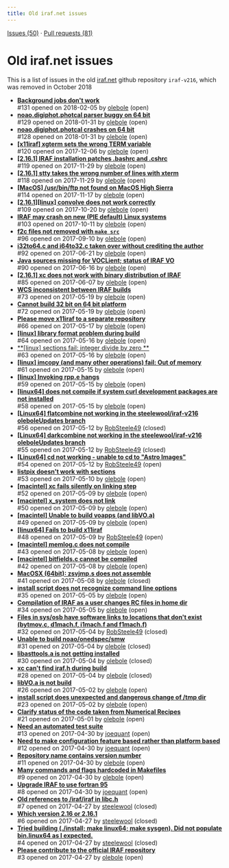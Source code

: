 ```yaml
---
title: Old iraf.net issues
---
```


[Issues (50)](https://iraf-community.github.io/iraf-v216/issues) · [Pull requests (81)](https://iraf-community.github.io/iraf-v216/issues/pulls)

# Old iraf.net issues
This is a list of issues in the old [iraf.net](https://github.com/iraf) github repository `iraf-v216`, which was removed in October 2018

* [**Background jobs don't work**](https://iraf-community.github.io/iraf-v216/issues/131)  
   #131 opened on 2018-02-05 by [olebole](https://github.com/olebole) (open)
* [**noao.digiphot.photcal parser buggy on 64 bit**](https://iraf-community.github.io/iraf-v216/issues/129)  
   #129 opened on 2018-01-31 by [olebole](https://github.com/olebole) (open)
* [**noao.digiphot.photcal crashes on 64 bit**](https://iraf-community.github.io/iraf-v216/issues/128)  
   #128 opened on 2018-01-31 by [olebole](https://github.com/olebole) (open)
* [**[x11iraf] xgterm sets the wrong TERM variable**](https://iraf-community.github.io/iraf-v216/issues/120)  
   #120 opened on 2017-12-06 by [olebole](https://github.com/olebole) (open)
* [**[2.16.1]  IRAF installation patches .bashrc and .cshrc**](https://iraf-community.github.io/iraf-v216/issues/119)  
   #119 opened on 2017-11-29 by [olebole](https://github.com/olebole) (open)
* [**[2.16.1] stty takes the wrong number of lines with xterm**](https://iraf-community.github.io/iraf-v216/issues/118)  
   #118 opened on 2017-11-29 by [olebole](https://github.com/olebole) (open)
* [**[MacOS] /usr/bin/ftp not found on MacOS High Sierra**](https://iraf-community.github.io/iraf-v216/issues/114)  
   #114 opened on 2017-11-17 by [olebole](https://github.com/olebole) (open)
* [**[2.16.1][linux] convolve does not work correctly**](https://iraf-community.github.io/iraf-v216/issues/109)  
   #109 opened on 2017-10-20 by [olebole](https://github.com/olebole) (open)
* [**IRAF may crash on new (PIE default) Linux systems**](https://iraf-community.github.io/iraf-v216/issues/103)  
   #103 opened on 2017-10-11 by [olebole](https://github.com/olebole) (open)
* [**f2c files not removed with `make src`**](https://iraf-community.github.io/iraf-v216/issues/96)  
   #96 opened on 2017-09-10 by [olebole](https://github.com/olebole) (open)
* [**i32to64.c and i64to32.c taken over without crediting the author**](https://iraf-community.github.io/iraf-v216/issues/92)  
   #92 opened on 2017-06-21 by [olebole](https://github.com/olebole) (open)
* [**Java sources missing for VOCLient; status of IRAF VO**](https://iraf-community.github.io/iraf-v216/issues/90)  
   #90 opened on 2017-06-16 by [olebole](https://github.com/olebole) (open)
* [**[2.16.1] xc does not work with binary distribution of IRAF**](https://iraf-community.github.io/iraf-v216/issues/85)  
   #85 opened on 2017-06-07 by [olebole](https://github.com/olebole) (open)
* [**WCS inconsistent between IRAF builds**](https://iraf-community.github.io/iraf-v216/issues/73)  
   #73 opened on 2017-05-19 by [olebole](https://github.com/olebole) (open)
* [**Cannot build 32 bit on 64 bit platform**](https://iraf-community.github.io/iraf-v216/issues/72)  
   #72 opened on 2017-05-19 by [olebole](https://github.com/olebole) (open)
* [**Please move x11iraf to a separate repository**](https://iraf-community.github.io/iraf-v216/issues/66)  
   #66 opened on 2017-05-17 by [olebole](https://github.com/olebole) (open)
* [**[linux] library format problem during build**](https://iraf-community.github.io/iraf-v216/issues/64)  
   #64 opened on 2017-05-16 by [olebole](https://github.com/olebole) (open)
* [**[linux] sections fail: integer divide by zero **](https://iraf-community.github.io/iraf-v216/issues/63)  
   #63 opened on 2017-05-16 by [olebole](https://github.com/olebole) (open)
* [**[linux] imcopy (and many other operations) fail: Out of memory**](https://iraf-community.github.io/iraf-v216/issues/61)  
   #61 opened on 2017-05-15 by [olebole](https://github.com/olebole) (open)
* [**[linux] Invoking rpp.e hangs**](https://iraf-community.github.io/iraf-v216/issues/59)  
   #59 opened on 2017-05-15 by [olebole](https://github.com/olebole) (open)
* [**[linux64] does not compile if system curl development packages are not installed**](https://iraf-community.github.io/iraf-v216/issues/58)  
   #58 opened on 2017-05-15 by [olebole](https://github.com/olebole) (open)
* [**[Linux64] flatcombine not working in the steelewool/iraf-v216 oleboleUpdates branch**](https://iraf-community.github.io/iraf-v216/issues/56)  
   #56 opened on 2017-05-12 by [RobSteele49](https://github.com/RobSteele49) (closed)
* [**[Linux64] darkcombine not working in the steelewool/iraf-v216 oleboleUpdates branch**](https://iraf-community.github.io/iraf-v216/issues/55)  
   #55 opened on 2017-05-12 by [RobSteele49](https://github.com/RobSteele49) (closed)
* [**[Linux64] cd not working - unable to cd to "Astro Images"**](https://iraf-community.github.io/iraf-v216/issues/54)  
   #54 opened on 2017-05-12 by [RobSteele49](https://github.com/RobSteele49) (open)
* [**listpix doesn't work with sections**](https://iraf-community.github.io/iraf-v216/issues/53)  
   #53 opened on 2017-05-10 by [olebole](https://github.com/olebole) (open)
* [**[macintel] xc fails silently on linking step**](https://iraf-community.github.io/iraf-v216/issues/52)  
   #52 opened on 2017-05-09 by [olebole](https://github.com/olebole) (open)
* [**[macintel] x_system does not link**](https://iraf-community.github.io/iraf-v216/issues/50)  
   #50 opened on 2017-05-09 by [olebole](https://github.com/olebole) (open)
* [**[macintel] Unable to build voapps (and libVO.a)**](https://iraf-community.github.io/iraf-v216/issues/49)  
   #49 opened on 2017-05-09 by [olebole](https://github.com/olebole) (open)
* [**[linux64] Fails to build x11iraf**](https://iraf-community.github.io/iraf-v216/issues/48)  
   #48 opened on 2017-05-09 by [RobSteele49](https://github.com/RobSteele49) (open)
* [**[macintel] memlog.c does not compile**](https://iraf-community.github.io/iraf-v216/issues/43)  
   #43 opened on 2017-05-08 by [olebole](https://github.com/olebole) (open)
* [**[macintel] bitfields.c cannot be compiled**](https://iraf-community.github.io/iraf-v216/issues/42)  
   #42 opened on 2017-05-08 by [olebole](https://github.com/olebole) (open)
* [**MacOSX (64bit): zsvjmp.s does not assemble**](https://iraf-community.github.io/iraf-v216/issues/41)  
   #41 opened on 2017-05-08 by [olebole](https://github.com/olebole) (closed)
* [**install script does not recognize command line options**](https://iraf-community.github.io/iraf-v216/issues/35)  
   #35 opened on 2017-05-05 by [olebole](https://github.com/olebole) (open)
* [**Compilation of IRAF as a user changes RC files in home dir**](https://iraf-community.github.io/iraf-v216/issues/34)  
   #34 opened on 2017-05-05 by [olebole](https://github.com/olebole) (open)
* [**Files in sys/osb have software links to locations that don't exist (bytmov.c, d1mach.f, i1mach.f and f1mach.f)**](https://iraf-community.github.io/iraf-v216/issues/32)  
   #32 opened on 2017-05-04 by [RobSteele49](https://github.com/RobSteele49) (closed)
* [**Unable to build noao/onedspec/smw**](https://iraf-community.github.io/iraf-v216/issues/31)  
   #31 opened on 2017-05-04 by [olebole](https://github.com/olebole) (closed)
* [**libasttools.a is not getting installed**](https://iraf-community.github.io/iraf-v216/issues/30)  
   #30 opened on 2017-05-04 by [olebole](https://github.com/olebole) (closed)
* [**xc can't find iraf.h during build**](https://iraf-community.github.io/iraf-v216/issues/28)  
   #28 opened on 2017-05-04 by [olebole](https://github.com/olebole) (closed)
* [**libVO.a is not build**](https://iraf-community.github.io/iraf-v216/issues/26)  
   #26 opened on 2017-05-02 by [olebole](https://github.com/olebole) (open)
* [**install script does unexpected and dangerous change of /tmp dir**](https://iraf-community.github.io/iraf-v216/issues/23)  
   #23 opened on 2017-05-02 by [olebole](https://github.com/olebole) (open)
* [**Clarify status of the code taken from Numerical Recipes**](https://iraf-community.github.io/iraf-v216/issues/21)  
   #21 opened on 2017-05-01 by [olebole](https://github.com/olebole) (open)
* [**Need an automated test suite**](https://iraf-community.github.io/iraf-v216/issues/13)  
   #13 opened on 2017-04-30 by [joequant](https://github.com/joequant) (open)
* [**Need to make configuration feature based rather than platform based**](https://iraf-community.github.io/iraf-v216/issues/12)  
   #12 opened on 2017-04-30 by [joequant](https://github.com/joequant) (open)
* [**Repository name contains version number**](https://iraf-community.github.io/iraf-v216/issues/11)  
   #11 opened on 2017-04-30 by [olebole](https://github.com/olebole) (open)
* [**Many commands and flags hardcoded in Makefiles**](https://iraf-community.github.io/iraf-v216/issues/9)  
   #9 opened on 2017-04-30 by [olebole](https://github.com/olebole) (open)
* [**Upgrade IRAF to use fortran 95**](https://iraf-community.github.io/iraf-v216/issues/8)  
   #8 opened on 2017-04-30 by [joequant](https://github.com/joequant) (open)
* [**Old references to /iraf/iraf in libc.h**](https://iraf-community.github.io/iraf-v216/issues/7)  
   #7 opened on 2017-04-27 by [steelewool](https://github.com/steelewool) (closed)
* [**Which version 2.16 or 2.16.1**](https://iraf-community.github.io/iraf-v216/issues/6)  
   #6 opened on 2017-04-27 by [steelewool](https://github.com/steelewool) (closed)
* [**Tried building (./install; make linux64; make sysgen). Did not populate bin.linux64 as I expected.**](https://iraf-community.github.io/iraf-v216/issues/4)  
   #4 opened on 2017-04-27 by [steelewool](https://github.com/steelewool) (closed)
* [**Please contribute to the official IRAF repository**](https://iraf-community.github.io/iraf-v216/issues/3)  
   #3 opened on 2017-04-27 by [olebole](https://github.com/olebole) (open)
